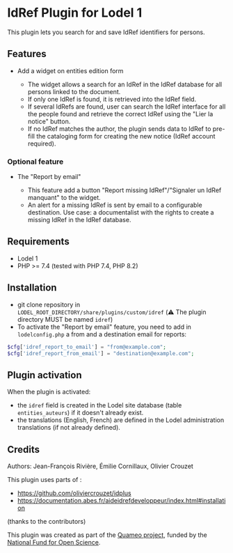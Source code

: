 # IdRef Plugin for Lodel 1

This plugin lets you search for and save IdRef identifiers for persons.

## Features

- Add a widget on entities edition form

  - The widget allows a search for an IdRef in the IdRef database for all persons linked to the document.
  - If only one IdRef is found, it is retrieved into the IdRef field.
  - If several IdRefs are found, user can search the IdRef interface for all the people found and retrieve the correct IdRef using the "Lier la notice" button.
  - If no IdRef matches the author, the plugin sends data to IdRef to pre-fill the cataloging form for creating the new notice (IdRef account required).

### Optional feature

- The "Report by email" 

  - This feature add a button "Report missing IdRef"/"Signaler un IdRef manquant" to the widget. 
  - An alert for a missing IdRef is sent by email to a configurable destination. Use case: a documentalist with the rights to create a missing IdRef in the IdRef database.

## Requirements

- Lodel 1 
- PHP >= 7.4 (tested with PHP 7.4, PHP 8.2)

## Installation

- git clone repository in `LODEL_ROOT_DIRECTORY/share/plugins/custom/idref` (:warning: The plugin directory MUST be named `idref`)
- To activate the "Report by email" feature, you need to add in `lodelconfig.php` a from and a destination email for reports:

```php
$cfg['idref_report_to_email'] = "from@example.com";
$cfg['idref_report_from_email'] = "destination@example.com";
```

## Plugin activation

When the plugin is activated:

- the `idref` field is created in the Lodel site database (table `entities_auteurs`) if it doesn't already exist.
- the translations (English, French) are defined in the Lodel administration translations (if not already defined).

## Credits

Authors: Jean-François Rivière, Émilie Cornillaux, Olivier Crouzet

This plugin uses parts of :
 - https://github.com/oliviercrouzet/idplus
 - https://documentation.abes.fr/aideidrefdeveloppeur/index.html#installation

(thanks to the contributors)

This plugin was created as part of the [Quameo project](https://www.ouvrirlascience.fr/quameo/), funded by the [National Fund for Open Science](https://www.ouvrirlascience.fr/).


